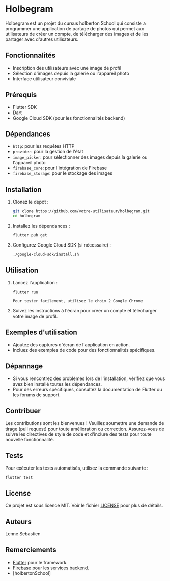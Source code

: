 # Holbegram

Holbegram est un projet du cursus holberton School qui consiste a programmer une application de partage de photos qui permet aux utilisateurs de créer un compte, de télécharger des images et de les partager avec d'autres utilisateurs.

## Fonctionnalités

- Inscription des utilisateurs avec une image de profil
- Sélection d'images depuis la galerie ou l'appareil photo
- Interface utilisateur conviviale

## Prérequis

- Flutter SDK
- Dart
- Google Cloud SDK (pour les fonctionnalités backend)

## Dépendances

- `http`: pour les requêtes HTTP
- `provider`: pour la gestion de l'état
- `image_picker`: pour sélectionner des images depuis la galerie ou l'appareil photo
- `firebase_core`: pour l'intégration de Firebase
- `firebase_storage`: pour le stockage des images

## Installation

1. Clonez le dépôt :
   ```bash
   git clone https://github.com/votre-utilisateur/holbegram.git
   cd holbegram
   ```

2. Installez les dépendances :
   ```bash
   flutter pub get
   ```

3. Configurez Google Cloud SDK (si nécessaire) :
   ```bash
   ./google-cloud-sdk/install.sh
   ```

## Utilisation

1. Lancez l'application :
   ```bash
   flutter run

   Pour tester facilement, utilisez le choix 2 Google Chrome
   ```

2. Suivez les instructions à l'écran pour créer un compte et télécharger votre image de profil.

## Exemples d'utilisation

- Ajoutez des captures d'écran de l'application en action.
- Incluez des exemples de code pour des fonctionnalités spécifiques.

## Dépannage

- Si vous rencontrez des problèmes lors de l'installation, vérifiez que vous avez bien installé toutes les dépendances.
- Pour des erreurs spécifiques, consultez la documentation de Flutter ou les forums de support.

## Contribuer

Les contributions sont les bienvenues ! Veuillez soumettre une demande de tirage (pull request) pour toute amélioration ou correction. Assurez-vous de suivre les directives de style de code et d'inclure des tests pour toute nouvelle fonctionnalité.

## Tests

Pour exécuter les tests automatisés, utilisez la commande suivante :
```bash
flutter test
```

## License

Ce projet est sous licence MIT. Voir le fichier [LICENSE](LICENSE) pour plus de détails.

## Auteurs

Lenne Sebastien

## Remerciements

- [Flutter](https://flutter.dev) pour le framework.
- [Firebase](https://firebase.google.com) pour les services backend.
- [holbertonSchool]
